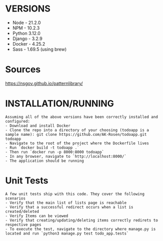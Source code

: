 # VERSIONS

- Node - 21.2.0
- NPM - 10.2.3
- Python 3.12.0
- Django - 3.2.9
- Docker - 4.25.2
- Sass - 1.69.5 (using brew)

# Sources

https://nsgov.github.io/patternlibrary/

# INSTALLATION/RUNNING

    Assuming all of the above versions have been correctly installed and configured:
    - Download and install Docker
    - Clone the repo into a directory of your choosing (todoapp is a sample name): git clone https://github.com/AK-Rosen/todoapp.git todoapp
    - Navigate to the root of the project where the Dockerfile lives
    - Run `docker build -t todoapp .`
    - Then run `docker run -p 8000:8000 todoapp`
    - In any browser, navigate to `http://localhost:8000/`
    - The application should be running

# Unit Tests

    A few unit tests ship with this code. They cover the following scenarios
    - Verify that the main list of lists page is reachable
    - Verify that a successful redirect occurs when a list is created/deleted
    - Verify Items can be viewed
    - Verify that creating/updating/deleting items correctly redirets to respective pages
    - To execute the test, navigate to the directory where manage.py is located and run `python3 manage.py test todo_app.tests`
